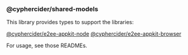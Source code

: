 ### @cyphercider/shared-models

This library provides types to support the libraries:

[@cyphercider/e2ee-appkit-node](https://www.npmjs.com/package/@cyphercider/e2ee-appkit-node)
[@cyphercider/e2ee-appkit-browser](https://www.npmjs.com/package/@cyphercider/e2ee-appkit-browser)

For usage, see those READMEs.